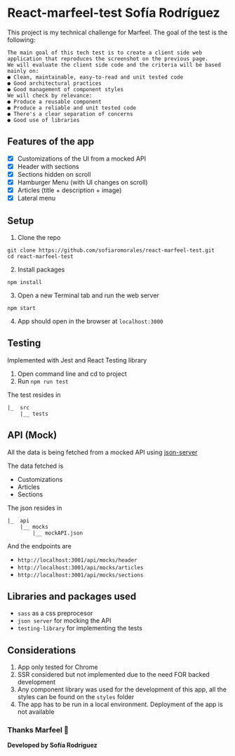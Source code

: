# React-marfeel-test Sofía Rodríguez

This project is my technical challenge for Marfeel. The goal of the test is the following:

```
The main goal of this tech test is to create a client side web application that reproduces the screenshot on the previous page. 
We will evaluate the client side code and the criteria will be based mainly on: 
● Clean, maintainable, easy-to-read and unit tested code 
● Good architectural practices 
● Good management of component styles 
We will check by relevance: 
● Produce a reusable component 
● Produce a reliable and unit tested code 
● There's a clear separation of concerns 
● Good use of libraries 
```

## Features of the app

- [X] Customizations of the UI from a mocked API
- [X] Header with sections
- [X] Sections hidden on scroll
- [X] Hamburger Menu (with UI changes on scroll)
- [X] Articles (title + description + image) 
- [x] Lateral menu

## Setup

1. Clone the repo
```
git clone https://github.com/sofiaromorales/react-marfeel-test.git
cd react-marfeel-test
```
2. Install packages
```
npm install
```
3. Open a new Terminal tab and run the web server
```
npm start
```
4. App should open in the browser at `localhost:3000`

## Testing
Implemented with Jest and React Testing library

1. Open command line and cd to project
2. Run `npm run test`

The test resides in
```
|_  src
    |__ tests

```

## API (Mock)
All the data is being fetched from a mocked API using [json-server](https://www.npmjs.com/package/json-server)

The data fetched is
- Customizations
- Articles
- Sections

The json resides in
```
|_  api
    |__ mocks
        |__ mockAPI.json

```
And the endpoints are
- `http://localhost:3001/api/mocks/header`
- `http://localhost:3001/api/mocks/articles`
- `http://localhost:3001/api/mocks/sections`

## Libraries and packages used

- `sass` as a css preprocesor
- `json server` for mocking the API
- `testing-library` for implementing the tests

## Considerations

1. App only tested for Chrome
2. SSR considered but not implemented due to the need FOR backed development
3. Any component library was used for the development of this app, all the styles can be found on the `styles` folder
4. The app has to be run in a local environment. Deployment of the app is not available


### **Thanks Marfeel 💜**
**Developed by Sofía Rodríguez**
